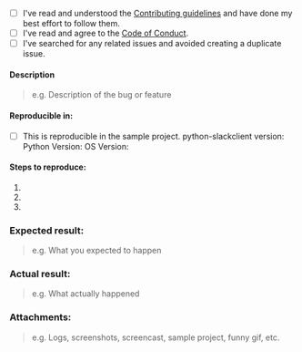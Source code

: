 * [ ] I've read and understood the [Contributing guidelines](python-slackclient/.github/CONTRIBUTING.md) and have done my best effort to follow them.
* [ ] I've read and agree to the [Code of Conduct](python-slackclient/CODE_OF_CONDUCT.md).
* [ ] I've searched for any related issues and avoided creating a duplicate issue.

#### Description
> e.g. Description of the bug or feature

#### Reproducible in:
* [ ] This is reproducible in the sample project.
python-slackclient version:
Python Version:
OS Version: 


#### Steps to reproduce:

1. 
2. 
3. 

### Expected result:
> e.g. What you expected to happen

### Actual result:
> e.g. What actually happened

### Attachments:
> e.g. Logs, screenshots, screencast, sample project, funny gif, etc.


